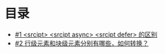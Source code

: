# 目录

- [#1 \<srcipt\> \<srcipt async\> \<srcipt defer\> 的区别](/html/q1)
- [#2 行级元素和块级元素分别有哪些，如何转换？](/html/q2)
